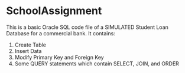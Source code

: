 # SchoolAssignment
This is a basic Oracle SQL code file of a SIMULATED Student Loan Database for a commercial bank.
It contains:
  1. Create Table
  2. Insert Data
  3. Modify Primary Key and Foreign Key
  4. Some QUERY statements which contain SELECT, JOIN, and ORDER
